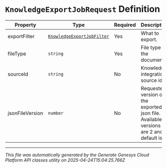 # `KnowledgeExportJobRequest` Definition

| Property | Type | Required | Description |
|----------|------|----------|-------------|
| exportFilter | [`KnowledgeExportJobFilter`](knowledgeexportjobfilter-definition.md) | Yes | What to export. |
| fileType | `string` | Yes | File type of the document |
| sourceId | `string` | No | Knowledge integration source id. |
| jsonFileVersion | `number` | No | Requested version of the exported json file. Available versions are 2 and 3, default is 2 |

---

*This file was automatically generated by the Generate Genesys Cloud Platform API classes utility on 2025-04-24T15:04:25.766Z*
